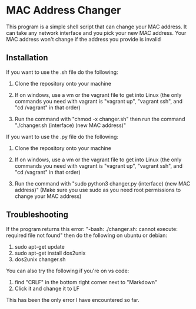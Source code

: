 # MAC Address Changer
This program is a simple shell script that can change your MAC address. It can take any network interface and you pick your new MAC address. Your MAC address won't change if the address you provide is invalid

## Installation

If you want to use the .sh file do the following:

1. Clone the repository onto your machine

2. If on windows, use a vm or the vagrant file to get into Linux (the only commands you need with vagrant is "vagrant up", "vagrant ssh", and "cd /vagrant" in that order)

3. Run the command with "chmod -x changer.sh" then run the command "./changer.sh (interface) (new MAC address)"

If you want to use the .py file do the following:

1. Clone the repository onto your machine

2. If on windows, use a vm or the vagrant file to get into Linux (the only commands you need with vagrant is "vagrant up", "vagrant ssh", and "cd /vagrant" in that order)

3. Run the command with "sudo python3 changer.py (interface) (new MAC address)" (Make sure you use sudo as you need root permissions to change your MAC address)

## Troubleshooting
If the program returns this error: "-bash: ./changer.sh: cannot execute: required file not found" then do the following on ubuntu or debian: 
1. sudo apt-get update
2. sudo apt-get install dos2unix
3. dos2unix changer.sh

You can also try the following if you're on vs code:
1. find "CRLF" in the bottom right corner next to "Markdown"
2. Click it and change it to LF

This has been the only error I have encountered so far.

